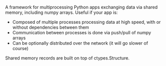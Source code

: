 A framework for multiprocessing Python apps exchanging data via shared memory, including numpy arrays. Useful if your app is:
   * Composed of multiple processes processing data at high speed, with or without dependencies between them
   * Communication between processes is done via push/pull of numpy arrays
   * Can be optionally distributed over the network (it will go slower of course)
   
Shared memory records are built on top of ctypes.Structure.
